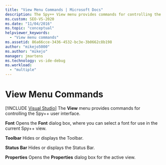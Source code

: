 ```yaml
---
title: "View Menu Commands | Microsoft Docs"
description: The Spy++ View menu provides commands for controlling the user interface. See a list of the View menu commands, with a brief description of each.  
ms.custom: SEO-VS-2020
ms.date: "11/04/2016"
ms.topic: "conceptual"
helpviewer_keywords:
  - "View menu commands"
ms.assetid: 86a66cce-3436-4532-bc3e-3b0662c8b198
author: "mikejo5000"
ms.author: "mikejo"
manager: jmartens
ms.technology: vs-ide-debug
ms.workload:
  - "multiple"
---
```

# View Menu Commands

 [!INCLUDE [Visual Studio](~/includes/applies-to-version/vs-not-mac.md)]
The **View** menu provides commands for controlling the Spy++ user interface.

 **Font**
 Opens the **Font** dialog box, where you can select a font for use in the current Spy++ view.

 **Toolbar**
 Hides or displays the Toolbar.

 **Status Bar**
 Hides or displays the Status Bar.

 **Properties**
 Opens the **Properties** dialog box for the active view.